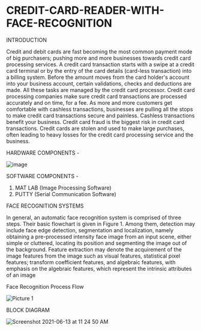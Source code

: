 # CREDIT-CARD-READER-WITH-FACE-RECOGNITION


INTRODUCTION

Credit and debit cards are fast becoming the most common payment mode of big purchasers; pushing more and more businesses towards credit card processing services. 
A credit card transaction starts with a swipe at a credit card terminal or by the entry of the card details (card-less transaction) into a billing system. Before the amount moves from the card holder's account into your business account, certain validations, checks and deductions are made. 
All these tasks are managed by the credit card processor. Credit card processing companies make sure credit card transactions are processed accurately and on time, for a fee. As more and more customers get comfortable with cashless transactions, businesses are pulling all the stops to make credit card transactions secure and painless. Cashless transactions benefit your business. 
Credit card fraud is the biggest risk in credit card transactions. Credit cards are stolen and used to make large purchases, often leading to heavy losses for the credit card processing service and the business.

HARDWARE COMPONENTS - 

 ![image](https://user-images.githubusercontent.com/62926535/121797172-338e4d00-cc3c-11eb-856f-d4b01bb48902.png)


SOFTWARE COMPONENTS -  

1.	MAT LAB (Image Processing Software)
2.	PUTTY (Serial Communication Software)




FACE RECOGNITION SYSTEMS


In general, an automatic face recognition system is comprised of three steps. Their basic flowchart is given in Figure 1. Among them, detection may include face edge detection, segmentation and localization, namely obtaining a pre-processed intensity face image from an input scene, either simple or cluttered, locating its position and segmenting the image out of the background. Feature extraction may denote the acquirement of the image features from the image such as visual features, statistical pixel features; transform coefficient features, and algebraic features, with emphasis on the algebraic features, which represent the intrinsic attributes of an image
 
 
 
 Face Recognition Process Flow 
 
 

![Picture 1](https://user-images.githubusercontent.com/62926535/121796887-1b1d3300-cc3a-11eb-8b02-7a18b14f7398.png)






BLOCK DIAGRAM 









![Screenshot 2021-06-13 at 11 24 50 AM](https://user-images.githubusercontent.com/62926535/121796902-41db6980-cc3a-11eb-81b6-984f872f4dcb.png)







